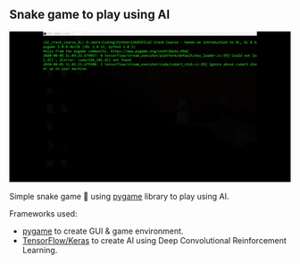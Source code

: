## Snake game to play using AI

<div>
<img src="./Snake-game-RL-bot.gif" />
</div>

Simple snake game 🐍 using <a href="https://www.pygame.org/">pygame</a> library to play using AI.

Frameworks used:
- <a href="https://www.pygame.org/">pygame</a> to create GUI & game environment.
- <a href="https://www.tensorflow.org/">TensorFlow/Keras</a> to create AI using Deep Convolutional Reinforcement Learning.



